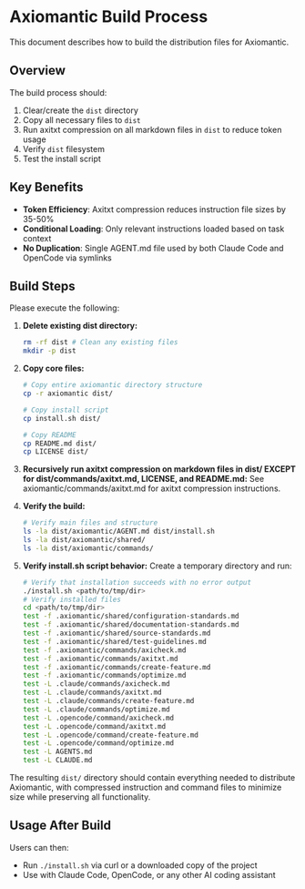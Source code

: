 # Axiomantic Build Process

This document describes how to build the distribution files for Axiomantic.

## Overview

The build process should:
1. Clear/create the `dist` directory
2. Copy all necessary files to `dist`
3. Run axitxt compression on all markdown files in `dist` to reduce token usage
4. Verify `dist` filesystem
5. Test the install script

## Key Benefits
- **Token Efficiency**: Axitxt compression reduces instruction file sizes by 35-50%
- **Conditional Loading**: Only relevant instructions loaded based on task context
- **No Duplication**: Single AGENT.md file used by both Claude Code and OpenCode via symlinks

## Build Steps

Please execute the following:

1. **Delete existing dist directory:**
   ```bash
   rm -rf dist # Clean any existing files
   mkdir -p dist
   ```

2. **Copy core files:**
   ```bash
   # Copy entire axiomantic directory structure
   cp -r axiomantic dist/

   # Copy install script
   cp install.sh dist/

   # Copy README
   cp README.md dist/
   cp LICENSE dist/
   ```

3. **Recursively run axitxt compression on markdown files in dist/ EXCEPT for dist/commands/axitxt.md, LICENSE, and README.md:**
   See axiomantic/commands/axitxt.md for axitxt compression instructions.

4. **Verify the build:**
   ```bash
   # Verify main files and structure
   ls -la dist/axiomantic/AGENT.md dist/install.sh
   ls -la dist/axiomantic/shared/
   ls -la dist/axiomantic/commands/
   ```

5. **Verify install.sh script behavior:**
   Create a temporary directory and run:
   ```bash
   # Verify that installation succeeds with no error output
   ./install.sh <path/to/tmp/dir>
   # Verify installed files
   cd <path/to/tmp/dir>
   test -f .axiomantic/shared/configuration-standards.md
   test -f .axiomantic/shared/documentation-standards.md
   test -f .axiomantic/shared/source-standards.md
   test -f .axiomantic/shared/test-guidelines.md
   test -f .axiomantic/commands/axicheck.md
   test -f .axiomantic/commands/axitxt.md
   test -f .axiomantic/commands/create-feature.md
   test -f .axiomantic/commands/optimize.md
   test -L .claude/commands/axicheck.md
   test -L .claude/commands/axitxt.md
   test -L .claude/commands/create-feature.md
   test -L .claude/commands/optimize.md
   test -L .opencode/command/axicheck.md
   test -L .opencode/command/axitxt.md
   test -L .opencode/command/create-feature.md
   test -L .opencode/command/optimize.md
   test -L AGENTS.md
   test -L CLAUDE.md
   ```

The resulting `dist/` directory should contain everything needed to distribute Axiomantic, with compressed instruction and command files to minimize size while preserving all functionality.

## Usage After Build

Users can then:
- Run `./install.sh` via curl or a downloaded copy of the project
- Use with Claude Code, OpenCode, or any other AI coding assistant
